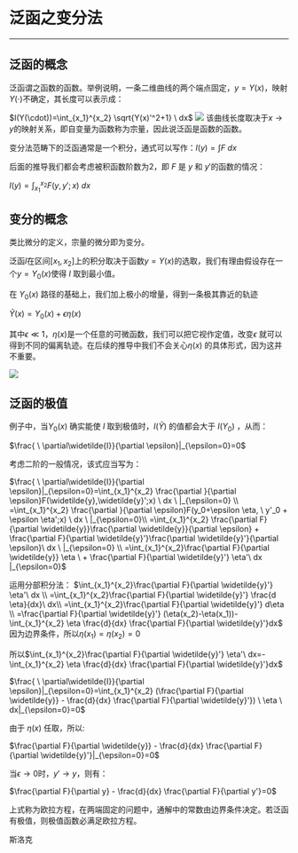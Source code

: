 # 泛函之变分法

-----

## 泛函的概念
泛函谓之函数的函数。举例说明，一条二维曲线的两个端点固定，$y=Y(x)$，映射$Y(\cdot)$不确定，其长度可以表示成：

$I(Y(\cdot))=\int_{x_1}^{x_2} \sqrt{Y(x)'^2+1}  \ dx$
![](https://notes.sjtu.edu.cn/uploads/upload_7e90f6c3c9c4ecba539a6943e56b2f49.png)
该曲线长度取决于$x\to y$的映射关系，即自变量为函数称为宗量，因此说泛函是函数的函数。

变分法范畴下的泛函通常是一个积分，通式可以写作：$I(y)=\int F \ dx$

后面的推导我们都会考虑被积函数阶数为2，即 $F$ 是 $y$ 和 $y'$的函数的情况：

$I(y)=\int_{x_1}^{x_2} F(y,y';x) \ dx$

## 变分的概念
类比微分的定义，宗量的微分即为变分。

泛函$I$在区间$[x_1,x_2]$上的积分取决于函数$y=Y(x)$的选取，我们有理由假设存在一个$y=Y_0(x)$使得 $I$ 取到最小值。

在 $Y_0(x)$ 路径的基础上，我们加上极小的增量，得到一条极其靠近的轨迹

$\widetilde{Y}(x)=Y_0(x)+\epsilon \eta(x)$

其中$\epsilon \ll 1$，$\eta(x)$是一个任意的可微函数，我们可以把它视作定值，改变$\epsilon$ 就可以得到不同的偏离轨迹。在后续的推导中我们不会关心$\eta(x)$ 的具体形式，因为这并不重要。

![](https://notes.sjtu.edu.cn/uploads/upload_f35c316597a55111c47996710bd24cd2.png)

## 泛函的极值
例子中，当$Y_0(x)$ 确实能使 $I$ 取到极值时，$I(\widetilde{Y})$ 的值都会大于 $I(Y_0)$ ，从而：

$\frac{ \ \partial\widetilde{I}}{\partial  \epsilon}|_{\epsilon=0}=0$

考虑二阶的一般情况，该式应当写为：

$\frac{ \ \partial\widetilde{I}}{\partial  \epsilon}|_{\epsilon=0}=\int_{x_1}^{x_2} \frac{\partial }{\partial \epsilon}F(\widetilde{y},\widetilde{y}';x) \ dx  \ |_{\epsilon=0} \\ 
=\int_{x_1}^{x_2} \frac{\partial }{\partial \epsilon}F(y_0+\epsilon \eta, \ y'_0 + \epsilon \eta';x) \ dx  \ |_{\epsilon=0}\\ 
=\int_{x_1}^{x_2} \frac{\partial F}{\partial \widetilde{y}}\frac{\partial \widetilde{y}}{\partial \epsilon} + \frac{\partial F}{\partial \widetilde{y}'}\frac{\partial \widetilde{y}'}{\partial \epsilon}\ dx  \ |_{\epsilon=0} \\
=\int_{x_1}^{x_2}\frac{\partial F}{\partial \widetilde{y}} \eta \ + \frac{\partial F}{\partial \widetilde{y}'} \eta'\ dx |_{\epsilon=0}$

运用分部积分法：
$\int_{x_1}^{x_2}\frac{\partial F}{\partial \widetilde{y}'} \eta'\ dx \\
=\int_{x_1}^{x_2}\frac{\partial F}{\partial \widetilde{y}'} \frac{d \eta}{dx}\ dx\\ 
=\int_{x_1}^{x_2}\frac{\partial F}{\partial \widetilde{y}'}  d\eta \\
=\frac{\partial F}{\partial \widetilde{y}'}  (\eta(x_2)-\eta(x_1))-\int_{x_1}^{x_2} \eta \frac{d}{dx} \frac{\partial F}{\partial \widetilde{y}'}dx$
因为边界条件，所以$\eta(x_1)=\eta(x_2)=0$

所以$\int_{x_1}^{x_2}\frac{\partial F}{\partial \widetilde{y}'} \eta'\ dx=-\int_{x_1}^{x_2} \eta \frac{d}{dx} \frac{\partial F}{\partial \widetilde{y}'}dx$

$\frac{ \ \partial\widetilde{I}}{\partial  \epsilon}|_{\epsilon=0}=\int_{x_1}^{x_2} (\frac{\partial F}{\partial \widetilde{y}} - \frac{d}{dx} \frac{\partial F}{\partial \widetilde{y}'}) \ \eta \ dx|_{\epsilon=0}=0$

由于 $\eta(x)$ 任取，所以:

$\frac{\partial F}{\partial \widetilde{y}} - \frac{d}{dx} \frac{\partial F}{\partial \widetilde{y}'}|_{\epsilon=0}=0$

当$\epsilon \to 0$时，$y' \to y$，则有：

$\frac{\partial F}{\partial y} - \frac{d}{dx} \frac{\partial F}{\partial y'}=0$

上式称为欧拉方程，在两端固定的问题中，通解中的常数由边界条件决定。若泛函有极值，则极值函数必满足欧拉方程。

斯洛克











